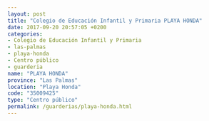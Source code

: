 ```yaml
---
layout: post
title: "Colegio de Educación Infantil y Primaria PLAYA HONDA"
date: 2017-09-20 20:57:05 +0200
categories:
- Colegio de Educación Infantil y Primaria
- las-palmas
- playa-honda
- Centro público
- guarderia
name: "PLAYA HONDA"
province: "Las Palmas"
location: "Playa Honda"
code: "35009425"
type: "Centro público"
permalink: /guarderias/playa-honda.html
---
```

